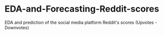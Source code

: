 # EDA-and-Forecasting-Reddit-scores
EDA and prediction of the social media platform Reddit's scores (Upvotes - Downvotes)
